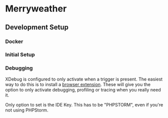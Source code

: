 # Merryweather

##  Development Setup

### Docker

### Initial Setup

### Debugging
XDebug is configured to only activate when a trigger is present. The easiest way to
do this is to install a [browser extension](https://www.jetbrains.com/help/phpstorm/browser-debugging-extensions.html).
These will give you the option to only activate debugging, profiling or tracing when you really need it.

Only option to set is the IDE Key. This has to be "PHPSTORM", even if you're not using PHPStorm.
